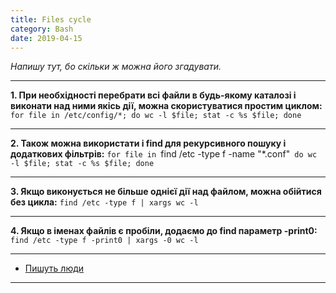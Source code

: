 ```yaml
---
title: Files cycle
category: Bash
date: 2019-04-15
---
```


_Напишу тут, бо скільки ж можна його згадувати._

-----

**1. При необхідності перебрати всі файли в будь-якому каталозі і виконати над ними якісь дії, можна скористуватися простим циклом:**
`for file in /etc/config/*; do wc -l $file; stat -c %s $file; done`

-----

**2. Також можна використати і find для рекурсивного пошуку і додаткових фільтрів:**
`for file in `find /etc -type f -name "*.conf"`
do
wc -l $file;
stat -c %s $file;
done`

-----

**3. Якщо виконується не більше однієї дії над файлом, можна обійтися без цикла:**
`find /etc -type f | xargs wc -l`

-----

**4. Якщо в іменах файлів є пробіли, додаємо до find параметр -print0:**
`find /etc -type f -print0 | xargs -0 wc -l`

-----
* <a href="http://tt.erinome.net/2013/03/468">Пишуть люди</a>
-----